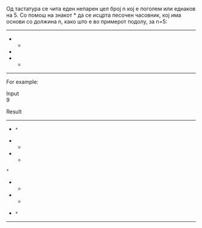 Од тастатура се чита еден непарен цел број n кој е поголем или еднаков на 5. Со помош на знакот * да се исцрта песочен часовник, кој има основи со должина n, како што е во примерот подолу, за n=5:

*****
 * * 
  *
 * *
*****
For example:

Input	
9

Result
*********
 *     * 
  *   *  
   * *   
    *    
   * *   
  *   *  
 *     * 
*********